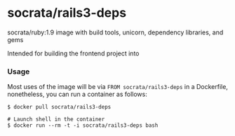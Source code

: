 socrata/rails3-deps
===================

socrata/ruby:1.9 image with build tools, unicorn, dependency libraries, and gems

Intended for building the frontend project into

### Usage

Most uses of the image will be via `FROM socrata/rails3-deps` in a Dockerfile, nonetheless, you can run a container as follows:

    $ docker pull socrata/rails3-deps

    # Launch shell in the container
    $ docker run --rm -t -i socrata/rails3-deps bash
